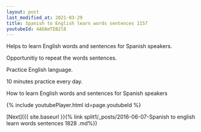 ```yaml
---
layout: post
last_modified_at: 2021-03-29
title: Spanish to English learn words sentences 1157 
youtubeId: 4AOAmTEB2l8
---
```

 
 
Helps to learn English words and sentences for Spanish speakers.

Opportunitiy to repeat the words sentences. 

Practice English language. 
 
10 minutes practice every day. 
 
How to learn English words and sentences for Spanish speakers 
 
{% include youtubePlayer.html id=page.youtubeId %}
 
 
[Next]({{ site.baseurl }}{% link  split1/_posts/2016-06-07-Spanish to english learn words sentences 1828 .md%})
 

